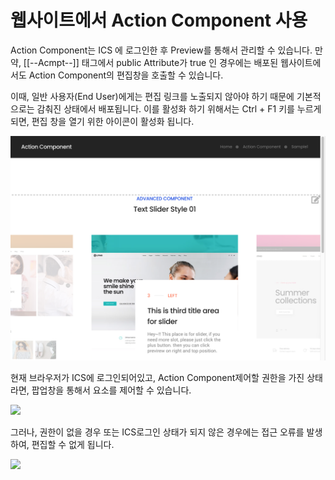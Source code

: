 # 웹사이트에서 Action Component 사용

Action Component는  ICS 에 로그인한 후 Preview를 통해서 관리할 수 있습니다. 만약, \[\[--Acmpt--]] 태그에서 public Attribute가  true 인 경우에는 배포된 웹사이트에서도 Action Component의 편집창을 호출할 수 있습니다.

이때, 일반 사용자(End User)에게는 편집 링크를 노출되지 않아야 하기 때문에 기본적으로는 감춰진 상태에서 배포됩니다. 이를 활성화 하기 위해서는 Ctrl + F1 키를 누르게 되면, 편집 창을 열기 위한 아이콘이 활성화 됩니다.&#x20;

![](<../../.gitbook/assets/image (1).png>)

현재 브라우저가 ICS에 로그인되어있고, Action Component제어할 권한을 가진 상태라면, 팝업창을 통해서 요소를 제어할 수 있습니다.

![](<../../.gitbook/assets/스크린샷 2021-11-03 오전 11.24.43.png>)



그러나, 권한이 없을 경우 또는 ICS로그인 상태가 되지 않은 경우에는 접근 오류를 발생하여, 편집할 수 없게 됩니다. &#x20;

![](<../../.gitbook/assets/스크린샷 2021-11-03 오전 11.24.59.png>)

